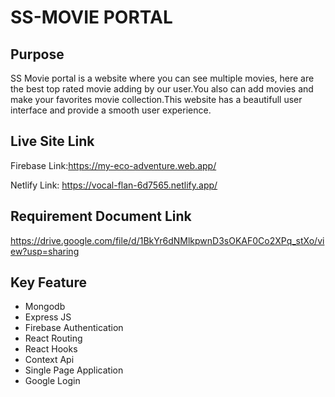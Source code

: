 
# SS-MOVIE PORTAL




## Purpose

SS Movie portal is a website where you can see multiple movies, here are the best top rated movie adding by our user.You also can add movies and make your favorites movie collection.This website has a beautifull user interface and provide a smooth user experience. 
## Live Site Link

Firebase Link:https://my-eco-adventure.web.app/

Netlify Link: https://vocal-flan-6d7565.netlify.app/
## Requirement Document Link

https://drive.google.com/file/d/1BkYr6dNMlkpwnD3sOKAF0Co2XPq_stXo/view?usp=sharing

## Key Feature 
- Mongodb
- Express JS
- Firebase Authentication
- React Routing
- React Hooks
- Context Api
- Single Page Application
- Google Login
